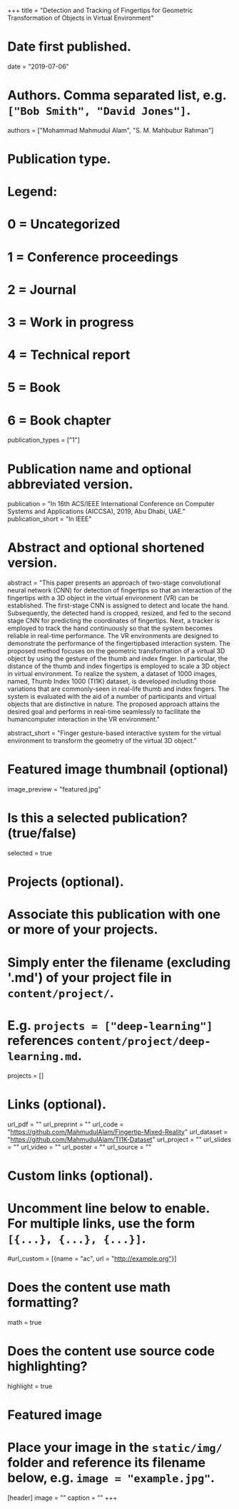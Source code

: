+++
title = "Detection and Tracking of Fingertips for Geometric Transformation of Objects in Virtual Environment"

# Date first published.
date = "2019-07-06"

# Authors. Comma separated list, e.g. `["Bob Smith", "David Jones"]`.
authors = ["Mohammad Mahmudul Alam", "S. M. Mahbubur Rahman"]

# Publication type.
# Legend:
# 0 = Uncategorized
# 1 = Conference proceedings
# 2 = Journal
# 3 = Work in progress
# 4 = Technical report
# 5 = Book
# 6 = Book chapter
publication_types = ["1"]

# Publication name and optional abbreviated version.
publication = "In 16th ACS/IEEE International Conference on Computer Systems and Applications (AICCSA), 2019, Abu Dhabi, UAE."
publication_short = "In IEEE"

# Abstract and optional shortened version.
abstract = "This paper presents an approach of two-stage convolutional neural network (CNN) for detection of fingertips so that an interaction of the fingertips with a 3D object in the virtual environment (VR) can be established. The first-stage CNN is assigned to detect and locate the hand. Subsequently, the detected hand is cropped, resized, and fed to the second stage CNN for predicting the coordinates of fingertips. Next, a tracker is employed to track the hand continuously so that the system becomes reliable in real-time performance. The VR environments are designed to demonstrate the performance of the fingertipbased interaction system. The proposed method focuses on the geometric transformation of a virtual 3D object by using the gesture of the thumb and index finger. In particular, the distance of the thumb and index fingertips is employed to scale a 3D object in virtual environment. To realize the system, a dataset of 1000 images, named, Thumb Index 1000 (TI1K) dataset, is developed including those variations that are commonly-seen in real-life thumb and index fingers. The system is evaluated with the aid of a number of participants and virtual objects that are distinctive in nature. The proposed approach attains the desired goal and performs in real-time seamlessly to facilitate the humancomputer interaction in the VR environment."

abstract_short = "Finger gesture-based interactive system for the virtual environment to transform the geometry of the virtual 3D object."

# Featured image thumbnail (optional)
image_preview = "featured.jpg"

# Is this a selected publication? (true/false)
selected = true

# Projects (optional).
#   Associate this publication with one or more of your projects.
#   Simply enter the filename (excluding '.md') of your project file in `content/project/`.
#   E.g. `projects = ["deep-learning"]` references `content/project/deep-learning.md`.
projects = []

# Links (optional).
url_pdf = ""
url_preprint = ""
url_code = "https://github.com/MahmudulAlam/Fingertip-Mixed-Reality"
url_dataset = "https://github.com/MahmudulAlam/TI1K-Dataset"
url_project = ""
url_slides = ""
url_video = ""
url_poster = ""
url_source = ""


# Custom links (optional).
#   Uncomment line below to enable. For multiple links, use the form `[{...}, {...}, {...}]`.
#url_custom = [{name = "ac", url = "http://example.org"}]
      


# Does the content use math formatting?
math = true

# Does the content use source code highlighting?
highlight = true

# Featured image
# Place your image in the `static/img/` folder and reference its filename below, e.g. `image = "example.jpg"`.
[header]
image = ""
caption = ""
+++